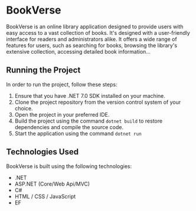 # BookVerse

BookVerse is an online library application designed to provide users with easy access to a vast collection of books. It's designed with a user-friendly interface for readers and administrators alike. It offers a wide range of features for users, such as searching for books, browsing the library's extensive collection, accessing detailed book information...

## Running the Project

In order to run the project, follow these steps:

1. Ensure that you have .NET 7.0 SDK installed on your machine.
2. Clone the project repository from the version control system of your choice.
3. Open the project in your preferred IDE.
4. Build the project using the command `dotnet build` to restore dependencies and compile the source code.
5. Start the application using the command `dotnet run`

## Technologies Used

BookVerse is built using the following technologies:

- .NET
- ASP.NET (Core/Web Api/MVC)
- C#
- HTML / CSS / JavaScript
- EF
